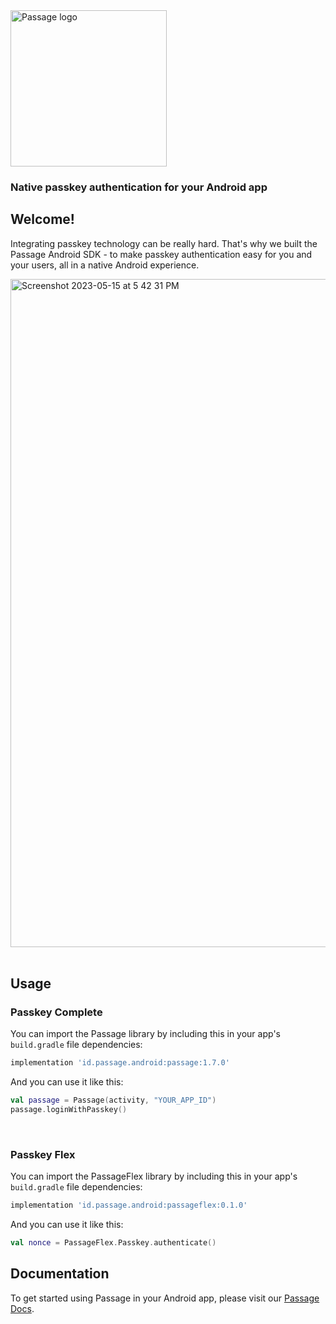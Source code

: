 <img src="https://storage.googleapis.com/passage-docs/passage-logo-gradient.svg" alt="Passage logo" style="width:250px;"/>

### Native passkey authentication for your Android app
## Welcome!
Integrating passkey technology can be really hard. That's why we built the Passage Android SDK - to make passkey authentication easy for you and your users, all in a native Android experience.

<img width="1069" alt="Screenshot 2023-05-15 at 5 42 31 PM" src="https://github.com/passageidentity/passage-android/assets/16176400/fc1acb9f-0eb7-4a8f-99b9-55be4459bfee">

<br>
<br>

## Usage

### Passkey Complete

You can import the Passage library by including this in your app's `build.gradle` file dependencies:
```gradle
implementation 'id.passage.android:passage:1.7.0'
```

And you can use it like this:
```kotlin
val passage = Passage(activity, "YOUR_APP_ID")
passage.loginWithPasskey()
```
<br>

### Passkey Flex

You can import the PassageFlex library by including this in your app's `build.gradle` file dependencies:
```gradle
implementation 'id.passage.android:passageflex:0.1.0'
```

And you can use it like this:
```kotlin
val nonce = PassageFlex.Passkey.authenticate()
```


## Documentation
To get started using Passage in your Android app, please visit our [Passage Docs](https://docs.passage.id/mobile/android/).
